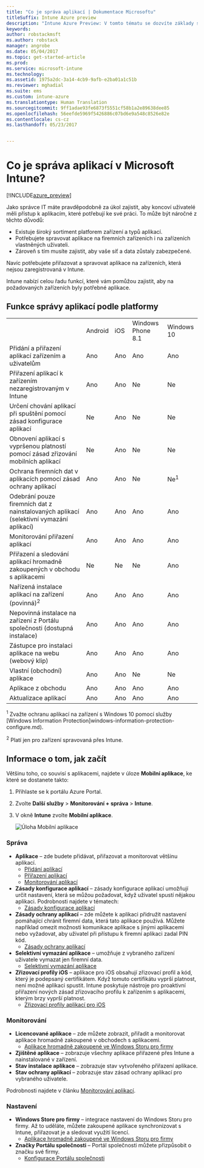 ```yaml
---
title: "Co je správa aplikací | Dokumentace Microsoftu"
titleSuffix: Intune Azure preview
description: "Intune Azure Preview: V tomto tématu se dozvíte základy správy aplikací pomocí Microsoft Intune."
keywords: 
author: robstackmsft
ms.author: robstack
manager: angrobe
ms.date: 05/04/2017
ms.topic: get-started-article
ms.prod: 
ms.service: microsoft-intune
ms.technology: 
ms.assetid: 1975a2dc-3a14-4cb9-9afb-e2ba01a1c51b
ms.reviewer: mghadial
ms.suite: ems
ms.custom: intune-azure
ms.translationtype: Human Translation
ms.sourcegitcommit: 9ff1adae93fe6873f5551cf58b1a2e89638dee85
ms.openlocfilehash: 56eefde5969f5426886c07bd6e9a548c8526e82e
ms.contentlocale: cs-cz
ms.lasthandoff: 05/23/2017


---
```


# <a name="what-is-microsoft-intune-app-management"></a>Co je správa aplikací v Microsoft Intune?


[!INCLUDE[azure_preview](./includes/azure_preview.md)]


Jako správce IT máte pravděpodobně za úkol zajistit, aby koncoví uživatelé měli přístup k aplikacím, které potřebují ke své práci. To může být náročné z těchto důvodů:
- Existuje široký sortiment platforem zařízení a typů aplikací.
- Potřebujete spravovat aplikace na firemních zařízeních i na zařízeních vlastněných uživateli.
- Zároveň s tím musíte zajistit, aby vaše síť a data zůstaly zabezpečené. 

Navíc potřebujete přiřazovat a spravovat aplikace na zařízeních, která nejsou zaregistrovaná v Intune.

Intune nabízí celou řadu funkcí, které vám pomůžou zajistit, aby na požadovaných zařízeních byly potřebné aplikace.

## <a name="app-management-capabilities-by-platform"></a>Funkce správy aplikací podle platformy

||||||
|-|-|-|-|-|
|&nbsp; |Android|iOS|Windows Phone 8.1|Windows 10|
|Přidání a přiřazení aplikací zařízením a uživatelům|Ano|Ano|Ano|Ano|
|Přiřazení aplikací k zařízením nezaregistrovaným v Intune|Ano|Ano|Ne|Ne|
|Určení chování aplikací při spuštění pomocí zásad konfigurace aplikací|Ne|Ano|Ne|Ne|
|Obnovení aplikací s vypršenou platností pomocí zásad zřizování mobilních aplikací|Ne|Ano|Ne|Ne|
|Ochrana firemních dat v aplikacích pomocí zásad ochrany aplikací|Ano|Ano|Ne|Ne<sup>1</sup>|
|Odebrání pouze firemních dat z nainstalovaných aplikací (selektivní vymazání aplikací)|Ano|Ano|Ano|Ano|
|Monitorování přiřazení aplikací|Ano|Ano|Ano|Ano|
|Přiřazení a sledování aplikací hromadně zakoupených v obchodu s aplikacemi|Ne|Ne|Ne|Ano|
|Nařízená instalace aplikací na zařízení (povinná)<sup>2</sup>|Ano|Ano|Ano|Ano|
|Nepovinná instalace na zařízení z Portálu společnosti (dostupná instalace)|Ano|Ano|Ano|Ano|
|Zástupce pro instalaci aplikace na webu (webový klip)|Ano|Ano|Ano|Ano|
|Vlastní (obchodní) aplikace|Ano|Ano|Ne|Ne|
|Aplikace z obchodu|Ano|Ano|Ano|Ano|
|Aktualizace aplikací|Ano|Ano|Ano|Ano|

<sup>1</sup> Zvažte ochranu aplikací na zařízení s Windows 10 pomocí služby [Windows Information Protection]windows-information-protection-configure.md).

<sup>2</sup> Platí jen pro zařízení spravovaná přes Intune.


## <a name="how-to-get-started"></a>Informace o tom, jak začít

Většinu toho, co souvisí s aplikacemi, najdete v úloze **Mobilní aplikace**, ke které se dostanete takto:

1. Přihlaste se k portálu Azure Portal.
2. Zvolte **Další služby** > **Monitorování + správa** > **Intune**.
3. V okně **Intune** zvolte **Mobilní aplikace**.

    ![Úloha Mobilní aplikace](./media/apps-workload.png)

### <a name="manage"></a>Správa
- **Aplikace** – zde budete přidávat, přiřazovat a monitorovat většinu aplikací. 
    - [Přidání aplikací](apps-add.md)
    - [Přiřazení aplikací](apps-deploy.md)
    - [Monitorování aplikací](apps-monitor.md)
- **Zásady konfigurace aplikací** – zásady konfigurace aplikací umožňují určit nastavení, která se můžou požadovat, když uživatel spustí nějakou aplikaci. Podrobnosti najdete v tématech:
    - [Zásady konfigurace aplikací](app-configuration-policies.md)
- **Zásady ochrany aplikací** – zde můžete k aplikaci přidružit nastavení pomáhající chránit firemní data, která tato aplikace používá. Můžete například omezit možnosti komunikace aplikace s jinými aplikacemi nebo vyžadovat, aby uživatel při přístupu k firemní aplikaci zadal PIN kód.
    - [Zásady ochrany aplikací](app-protection-policies.md)
- **Selektivní vymazání aplikace** – umožňuje z vybraného zařízení uživatele vymazat jen firemní data.
    - [Selektivní vymazání aplikace](apps-selective-wipe.md)
- **Zřizovací profily iOS** – aplikace pro iOS obsahují zřizovací profil a kód, který je podepsaný certifikátem. Když tomuto certifikátu vyprší platnost, není možné aplikaci spustit. Intune poskytuje nástroje pro proaktivní přiřazení nových zásad zřizovacího profilu k zařízením s aplikacemi, kterým brzy vyprší platnost.
    - [Zřizovací profily aplikací pro iOS](app-provisioning-profile-ios.md)

### <a name="monitor"></a>Monitorování
- **Licencované aplikace** – zde můžete zobrazit, přiřadit a monitorovat aplikace hromadně zakoupené v obchodech s aplikacemi.
    - [Aplikace hromadně zakoupené ve Windows Storu pro firmy](windows-store-for-business.md)
- **Zjištěné aplikace** – zobrazuje všechny aplikace přiřazené přes Intune a nainstalované v zařízení.
- **Stav instalace aplikace** – zobrazuje stav vytvořeného přiřazení aplikace.
- **Stav ochrany aplikací** – zobrazuje stav zásad ochrany aplikací pro vybraného uživatele.

Podrobnosti najdete v článku [Monitorování aplikací](apps-monitor.md).

### <a name="setup"></a>Nastavení
<!--- **iOS VPP Tokens**
    - [iOS volume-purchased apps](vpp-apps-ios.md) --->
- **Windows Store pro firmy** – integrace nastavení do Windows Storu pro firmy. Až to uděláte, můžete zakoupené aplikace synchronizovat s Intune, přiřazovat je a sledovat využití licencí. 
    - [Aplikace hromadně zakoupené ve Windows Storu pro firmy](windows-store-for-business.md)
- **Značky Portálu společnosti** – Portál společnosti můžete přizpůsobit o značku své firmy. 
    - [Konfigurace Portálu společnosti](company-portal-app.md)

